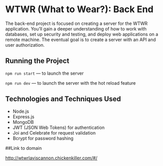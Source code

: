 # WTWR (What to Wear?): Back End
The back-end project is focused on creating a server for the WTWR application. You’ll gain a deeper understanding of how to work with databases, set up security and testing, and deploy web applications on a remote machine. The eventual goal is to create a server with an API and user authorization.
## Running the Project
`npm run start` — to launch the server 

`npm run dev` — to launch the server with the hot reload feature

## Technologies and Techniques Used
- Node.js
- Express.js
- MongoDB
- JWT (JSON Web Tokens) for authentication
- Joi and Celebrate for request validation
- Bcrypt for password hashing



##Link to domain

http://wtwrlaviscannon.chickenkiller.com/#/

